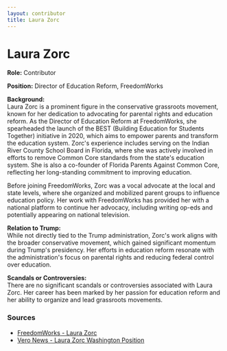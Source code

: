 ```yaml
---
layout: contributor  
title: Laura Zorc
---
```


# Laura Zorc

**Role:** Contributor

**Position:** Director of Education Reform, FreedomWorks

**Background:**  
Laura Zorc is a prominent figure in the conservative grassroots movement, known for her dedication to advocating for parental rights and education reform. As the Director of Education Reform at FreedomWorks, she spearheaded the launch of the BEST (Building Education for Students Together) initiative in 2020, which aims to empower parents and transform the education system. Zorc's experience includes serving on the Indian River County School Board in Florida, where she was actively involved in efforts to remove Common Core standards from the state's education system. She is also a co-founder of Florida Parents Against Common Core, reflecting her long-standing commitment to improving education.

Before joining FreedomWorks, Zorc was a vocal advocate at the local and state levels, where she organized and mobilized parent groups to influence education policy. Her work with FreedomWorks has provided her with a national platform to continue her advocacy, including writing op-eds and potentially appearing on national television.

**Relation to Trump:**  
While not directly tied to the Trump administration, Zorc's work aligns with the broader conservative movement, which gained significant momentum during Trump's presidency. Her efforts in education reform resonate with the administration's focus on parental rights and reducing federal control over education.

**Scandals or Controversies:**  
There are no significant scandals or controversies associated with Laura Zorc. Her career has been marked by her passion for education reform and her ability to organize and lead grassroots movements.

### Sources
- [FreedomWorks - Laura Zorc](https://www.paleadershipconference.org/speakers-bios/147-laura-zorc)
- [Vero News - Laura Zorc Washington Position](https://veronews.com/2020/12/10/laura-zorc-takes-washington-based-position-you-might-see-me-on-fox-news/)
